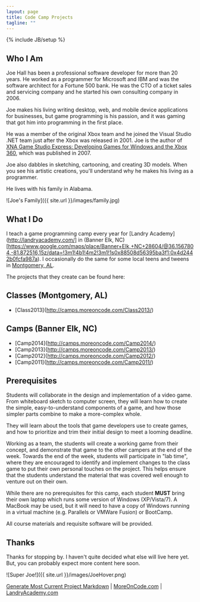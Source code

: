 ```yaml
---
layout: page
title: Code Camp Projects
tagline: ""
---
```

{% include JB/setup %}

## Who I Am

Joe Hall has been a professional software developer for more than 20 years. 
He worked as a programmer for Microsoft and IBM and was the software architect 
for a Fortune 500 bank. He was the CTO of a ticket sales and servicing company 
and he started his own consulting company in 2006.

Joe makes his living writing desktop, web, and mobile device applications for 
businesses, but game programming is his passion, and it was gaming that got 
him into programming in the first place. 

He was a member of the original Xbox team and he joined the Visual Studio 
.NET team just after the Xbox was released in 2001. Joe is the author of 
[XNA Game Studio Express: Developing Games for Windows and the Xbox 360](http://www.amazon.com/XNA-Game-Studio-Express-Developing/dp/1598633686/ref=as_li_tf_mfw?&linkCode=wey&tag=coll06-20), 
which was published in 2007. 

Joe also dabbles in sketching, cartooning, and creating 3D models. When you see 
his artistic creations, you'll understand why he makes his living as a programmer. 

He lives with his family in Alabama.

![Joe's Family]({{ site.url }}/images/family.jpg)

## What I Do

I teach a game programming camp every year for [Landry Academy](http://landryacademy.com/] in (Banner Elk, NC)[https://www.google.com/maps/place/Banner+Elk,+NC+28604/@36.1567804,-81.872516,15z/data=!3m1!4b1!4m2!3m1!1s0x88508d56395ba3f1:0x4d2442b0fcfa987a). 
I occasionally do the same for some local teens and tweens in [Montgomery, AL](https://www.google.com/maps/place/Montgomery,+AL/@32.343799,-86.2460375,12z/data=!3m1!4b1!4m2!3m1!1s0x888e8194b0d481f9:0x8e1b511d354285ff).

The projects that they create can be found here:

## Classes (Montgomery, AL)

- [Class2013]{http://camps.moreoncode.com/Class2013/)

## Camps (Banner Elk, NC)

- [Camp2014]{http://camps.moreoncode.com/Camp2014/)
- [Camp2013]{http://camps.moreoncode.com/Camp2013/)
- [Camp2012]{http://camps.moreoncode.com/Camp2012/)
- [Camp2011]{http://camps.moreoncode.com/Camp2011/)

## Prerequisites

Students will collaborate in the design and implementation of a video game. 
From whiteboard sketch to computer screen, they will learn how to create the 
simple, easy-to-understand components of a game, and how those simpler parts 
combine to make a more-complex whole. 

They will learn about the tools that game developers use to create games, and 
how to prioritize and trim their initial design to meet a looming deadline. 

Working as a team, the students will create a working game from their concept, 
and demonstrate that game to the other campers at the end of the week. Towards 
the end of the week, students will participate in "lab time", where they are 
encouraged to identify and implement changes to the class game to put their 
own personal touches on the project. This helps ensure that the students 
understand the material that was covered well enough to venture out on their 
own. 

While there are no prerequisites for this camp, each student **MUST** bring 
their own laptop which runs some version of Windows (XP/Vista/7). A MacBook 
may be used, but it will need to have a copy of Windows running in a virtual 
machine (e.g. Parallels or VMWare Fusion) or BootCamp. 

All course materials and requisite software will be provided.

## Thanks

Thanks for stopping by. I haven't quite decided what else will live here yet. But, you can probably expect more content here soon.

![Super Joe!]({{ site.url }}/images/JoeHover.png)

[Generate Most Current Project Markdown](ProjectListMarkdown.html) | [MoreOnCode.com](http://www.moreoncode.com/) | [LandryAcademy.com](http://landryacademy.com/)